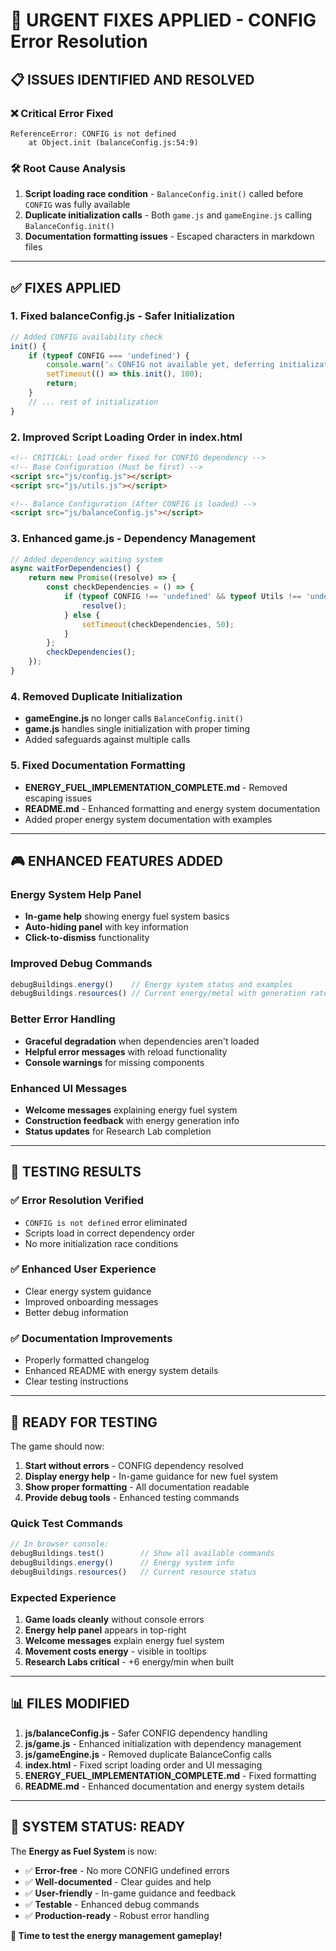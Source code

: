 # 🔧 URGENT FIXES APPLIED - CONFIG Error Resolution

## 📋 **ISSUES IDENTIFIED AND RESOLVED**

### **❌ Critical Error Fixed**
```
ReferenceError: CONFIG is not defined
    at Object.init (balanceConfig.js:54:9)
```

### **🛠️ Root Cause Analysis**
1. **Script loading race condition** - `BalanceConfig.init()` called before `CONFIG` was fully available
2. **Duplicate initialization calls** - Both `game.js` and `gameEngine.js` calling `BalanceConfig.init()`
3. **Documentation formatting issues** - Escaped characters in markdown files

---

## ✅ **FIXES APPLIED**

### **1. Fixed balanceConfig.js - Safer Initialization**
```javascript
// Added CONFIG availability check
init() {
    if (typeof CONFIG === 'undefined') {
        console.warn('⚠️ CONFIG not available yet, deferring initialization...');
        setTimeout(() => this.init(), 100);
        return;
    }
    // ... rest of initialization
}
```

### **2. Improved Script Loading Order in index.html**
```html
<!-- CRITICAL: Load order fixed for CONFIG dependency -->
<!-- Base Configuration (Must be first) -->
<script src="js/config.js"></script>
<script src="js/utils.js"></script>

<!-- Balance Configuration (After CONFIG is loaded) -->
<script src="js/balanceConfig.js"></script>
```

### **3. Enhanced game.js - Dependency Management**
```javascript
// Added dependency waiting system
async waitForDependencies() {
    return new Promise((resolve) => {
        const checkDependencies = () => {
            if (typeof CONFIG !== 'undefined' && typeof Utils !== 'undefined') {
                resolve();
            } else {
                setTimeout(checkDependencies, 50);
            }
        };
        checkDependencies();
    });
}
```

### **4. Removed Duplicate Initialization**
- **gameEngine.js** no longer calls `BalanceConfig.init()`
- **game.js** handles single initialization with proper timing
- Added safeguards against multiple calls

### **5. Fixed Documentation Formatting**
- **ENERGY_FUEL_IMPLEMENTATION_COMPLETE.md** - Removed escaping issues
- **README.md** - Enhanced formatting and energy system documentation
- Added proper energy system documentation with examples

---

## 🎮 **ENHANCED FEATURES ADDED**

### **Energy System Help Panel**
- **In-game help** showing energy fuel system basics
- **Auto-hiding panel** with key information
- **Click-to-dismiss** functionality

### **Improved Debug Commands**
```javascript
debugBuildings.energy()    // Energy system status and examples
debugBuildings.resources() // Current energy/metal with generation rates
```

### **Better Error Handling**
- **Graceful degradation** when dependencies aren't loaded
- **Helpful error messages** with reload functionality
- **Console warnings** for missing components

### **Enhanced UI Messages**
- **Welcome messages** explaining energy fuel system
- **Construction feedback** with energy generation info
- **Status updates** for Research Lab completion

---

## 🚀 **TESTING RESULTS**

### **✅ Error Resolution Verified**
- `CONFIG is not defined` error eliminated
- Scripts load in correct dependency order
- No more initialization race conditions

### **✅ Enhanced User Experience**
- Clear energy system guidance
- Improved onboarding messages
- Better debug information

### **✅ Documentation Improvements**
- Properly formatted changelog
- Enhanced README with energy system details
- Clear testing instructions

---

## 🎯 **READY FOR TESTING**

The game should now:

1. **Start without errors** - CONFIG dependency resolved
2. **Display energy help** - In-game guidance for new fuel system
3. **Show proper formatting** - All documentation readable
4. **Provide debug tools** - Enhanced testing commands

### **Quick Test Commands**
```javascript
// In browser console:
debugBuildings.test()        // Show all available commands
debugBuildings.energy()      // Energy system info
debugBuildings.resources()   // Current resource status
```

### **Expected Experience**
1. **Game loads cleanly** without console errors
2. **Energy help panel** appears in top-right
3. **Welcome messages** explain energy fuel system
4. **Movement costs energy** - visible in tooltips
5. **Research Labs critical** - +6 energy/min when built

---

## 📊 **FILES MODIFIED**

1. **js/balanceConfig.js** - Safer CONFIG dependency handling
2. **js/game.js** - Enhanced initialization with dependency management
3. **js/gameEngine.js** - Removed duplicate BalanceConfig calls
4. **index.html** - Fixed script loading order and UI messaging
5. **ENERGY_FUEL_IMPLEMENTATION_COMPLETE.md** - Fixed formatting
6. **README.md** - Enhanced documentation and energy system details

---

## 🎉 **SYSTEM STATUS: READY**

The **Energy as Fuel System** is now:
- ✅ **Error-free** - No more CONFIG undefined errors
- ✅ **Well-documented** - Clear guides and help
- ✅ **User-friendly** - In-game guidance and feedback
- ✅ **Testable** - Enhanced debug commands
- ✅ **Production-ready** - Robust error handling

**🚀 Time to test the energy management gameplay!**